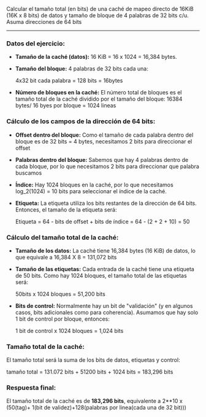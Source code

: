 

Calcular el tamaño total (en bits) de una caché de mapeo directo de 16KiB (16K x 8 bits) de datos y
tamaño de bloque de 4 palabras de 32 bits c/u. Asuma direcciones de 64 bits

-----------------------------------------------------------------------------------------------------------------


### Datos del ejercicio:
- **Tamaño de la caché (datos):** 16 KiB = 16 x 1024 = 16,384 bytes.
- **Tamaño del bloque:** 4 palabras de 32 bits cada una:

  	4x32 bit cada palabra = 128 bits = 16bytes
  	
- **Número de bloques en la caché:** El número total de bloques es el tamaño total de la caché dividido por el tamaño del bloque:
  16384 bytes/ 16 byes por bloque = 1024 lineas 

### Cálculo de los campos de la dirección de 64 bits:

- **Offset dentro del bloque:** Como el tamaño de cada palabra dentro del bloque es de 32 bits = 4 bytes, necesitamos 2 bits para direccionar el offset

- **Palabras dentro del bloque:** Sabemos que hay 4 palabras dentro de cada bloque, por lo que necesitamos 2 bits para direccionar que palabra buscamos

- **Índice:** Hay 1024 bloques en la caché, por lo que necesitamos log_2(1024) = 10 bits para seleccionar el índice de la caché.

- **Etiqueta:** La etiqueta utiliza los bits restantes de la dirección de 64 bits. Entonces, el tamaño de la etiqueta será:
  
  Etiqueta = 64 - bits de offset + bits de índice = 64 - (2 + 2 + 10) = 50
  

### Cálculo del tamaño total de la caché:

- **Tamaño de los datos:** La caché tiene 16,384 bytes (16 KiB) de datos, lo que equivale a 16,384 X 8 = 131,072 bits

- **Tamaño de las etiquetas:** Cada entrada de la caché tiene una etiqueta de 50 bits. Como hay 1024 bloques, el tamaño total de las etiquetas será:
  
  50bits x 1024 bloques = 51,200 bits
  
- **Bits de control:** Normalmente hay un bit de "validación" (y en algunos casos, bits adicionales como para coherencia). Asumamos que hay solo 1 bit de control por bloque, entonces:
  
  1 bit de control x 1024 bloques = 1,024 bits

### Tamaño total de la caché:

El tamaño total será la suma de los bits de datos, etiquetas y control:

tamaño total = 131.072 bits + 51200 bits + 1024 bits = 183,296 bits
 
### Respuesta final:
El tamaño total de la caché es de **183,296 bits**, equivalente a 2**10 x (50(tag)+ 1(bit de validez)+128(palabras por linea(cada una de 32 bit)))


